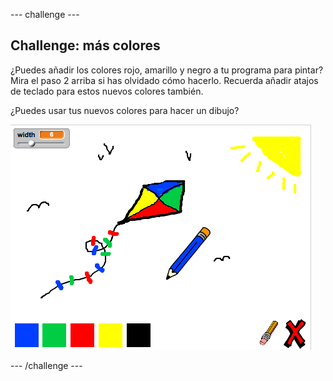 \--- challenge \---

## Challenge: más colores

¿Puedes añadir los colores rojo, amarillo y negro a tu programa para pintar? Mira el paso 2 arriba si has olvidado cómo hacerlo. Recuerda añadir atajos de teclado para estos nuevos colores también.

¿Puedes usar tus nuevos colores para hacer un dibujo?

![screenshot](images/paint-final.png)

\--- /challenge \---